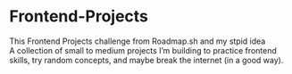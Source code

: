 # Frontend-Projects
This Frontend Projects challenge from Roadmap.sh and my stpid idea 
<br>A collection of small to medium projects I’m building to practice frontend skills, try random concepts, and maybe break the internet (in a good way).
